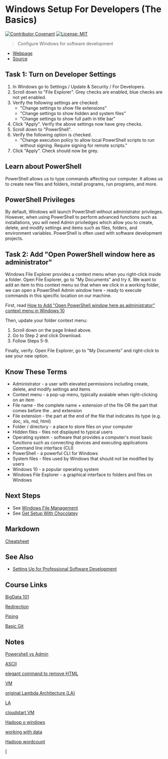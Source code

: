 # Windows Setup For Developers (The Basics)

[![Contributor Covenant](https://img.shields.io/badge/Contributor%20Covenant-v1.4%20adopted-ff69b4.svg)](code-of-conduct.md)
[![License: MIT](https://img.shields.io/badge/License-MIT-green.svg)](https://opensource.org/licenses/MIT)

> Configure Windows for software development

- [Webpage](https://denisecase.github.io/windows-setup/)
- [Source](https://github.com/denisecase/windows-setup)

## Task 1: Turn on Developer Settings

1. In Windows go to Settings / Update & Security / For Developers. 
1. Scroll down to "File Explorer". Grey checks are enabled, blue checks are not yet enabled.
1. Verify the following settings are checked:
    - "Change settings to show file extensions"
    - "Change settings to show hidden and system files"
    - "Change settings to show full path in title bar" 
1. Click "Apply". Verify the above settings now have grey checks.
1. Scroll down to "PowerShell".
1. Verify the following option is checked.
    - "Change execution policy to allow local PowerShell scripts to run without signing. Require signing for remote scripts."
1. Click "Apply". Check should now be grey.

## Learn about PowerShell

PowerShell allows us to type commands affecting our computer.
It allows us to create new files and folders, install programs, run programs, and more.

## PowerShell Privileges

By default, Windows will launch PowerShell without administrator privileges.
However, when using PowerShell to perform advanced functions such as installations,
you will need Admin priviledges which allow you to create, delete, and modify settings
and items such as files, folders, and environment variables.
PowerShell is often used with software development projects.

## Task 2: Add "Open PowerShell window here as administrator"

Windows File Explorer provides a context menu when you right-click inside a folder.
Open File Explorer, go to "My Documents" and try it.
We want to add an item to this context menu so that when we click in a working folder, we can open a PowerShell Admin window here - ready to execute commands in this specific location on our machine.

First, read [How to Add "Open PowerShell window here as administrator" context menu in Windows 10](https://www.tenforums.com/tutorials/60177-add-open-powershell-window-here-administrator-windows-10-a.html)

Then, update your folder context menu:

1. Scroll down on the page linked above. 
2. Go to Step 2 and click Download.
3. Follow Steps 5-9.

Finally, verify. Open File Explorer, go to "My Documents" and right-click to see your new option.

## Know These Terms

- Administrator - a user with elevated permissions including create, delete, and modify settings and items
- Context menu - a pop-up menu, typically avaiable when right-clicking on an item
- File name - the complete name + extension of the file OR the part that comes before the . and extension
- File extension - the part at the end of the file that indicates its type (e.g. doc, xls, md, html)
- Folder / directory - a place to store files on your computer
- Hidden files - files not displayed to typical users
- Operating system - software that provides a computer's most basic functions such as connecting devices and executing applications
- Command line interface (CLI)
- PowerShell - a powerful CLI for Windows
- System files - files used by Windows that should not be modified by users
- Windows 10 - a popular operating system
- Windows File Explorer - a graphical interface to folders and files on Windows

## Next Steps

- See [Windows File Management](https://github.com/denisecase/windows-file-management)
- See [Get Setup With Chocolatey](https://github.com/denisecase/get-setup-with-chocolatey)

## Markdown 
[Cheatsheet](https://www.markdownguide.org/cheat-sheet/)

## See Also

- [Setting Up for Professional Software Development](https://github.com/denisecase/pro-dev-list)

## Course Links
[BigData 101](https://cognitiveclass.ai/courses/what-is-big-data)

[Redirection](https://www.gnu.org/software/bash/manual/html_node/Redirections.html)

[Piping](https://superuser.com/questions/277324/pipes-vs-redirects)

[Basic Git](https://github.com/denisecase/basic-git)




## Notes
[Powershell vs Admin](https://www.itprotoday.com/powershell/differences-between-running-powershell-normal-mode-versus-administrator-mode)

[ASCII](http://daleswanson.org/ascii.htm)

[elegant command to remove HTML](https://stackoverflow.com/questions/35777319/extract-the-source-of-the-webpage-without-tags-using-bash)

[VM](https://drive.google.com/file/d/1uJ3Vg-CNc-DPFxMrjnHSeigvvzrdlZDz/view)

[original Lambda Architecture (LA)](https://www.manning.com/books/big-data)

[LA](http://lambda-architecture.net/)

[cloudstart VM](https://www.simplilearn.com/tutorials/big-data-tutorial/cloudera-quickstart-vm)

[Hadoop o windows](https://github.com/denisecase/basic-hadoop-on-windows)

[working with data](https://docs.google.com/presentation/d/16XWvAS2Hz5kB_xC5DzWsCZ3S1P4XWQbXPT8xp9Q48VI/edit#slide=id.g630624f902_0_42)

[Hadoop wordcount](https://nwmissouri.instructure.com/courses/36074/assignments/525532)

[


